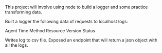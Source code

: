 This project will involve using node to build a logger and some practice transforming data.

Built a logger the following data of requests to localhost logs:

Agent
Time
Method
Resource
Version
Status

Writes log to csv file. Exposed an endpoint that will return a json object with all the logs.